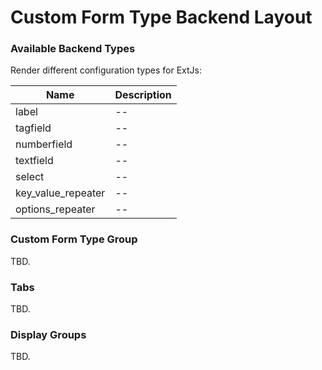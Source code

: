 # Custom Form Type Backend Layout

### Available Backend Types
Render different configuration types for ExtJs:

| Name | Description |
|------|-------|
| label | -- |
| tagfield | -- |
| numberfield | -- |
| textfield | -- |
| select | -- |
| key_value_repeater | -- |
| options_repeater | -- |

### Custom Form Type Group
TBD.

### Tabs
TBD.

### Display Groups
TBD.